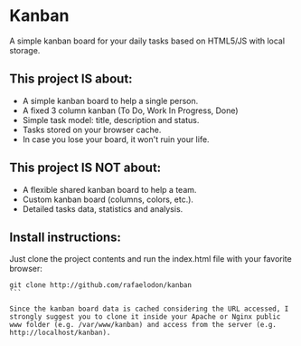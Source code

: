 # Kanban

A simple kanban board for your daily tasks based on HTML5/JS with local storage.

## This project IS about:
* A simple kanban board to help a single person.
* A fixed 3 column kanban (To Do, Work In Progress, Done)
* Simple task model: title, description and status.
* Tasks stored on your browser cache.
* In case you lose your board, it won't ruin your life.

## This project IS NOT about:
* A flexible shared kanban board to help a team.
* Custom kanban board (columns, colors, etc.).
* Detailed tasks data, statistics and analysis.

## Install instructions:

Just clone the project contents and run the index.html file with your favorite browser:

````
git clone http://github.com/rafaelodon/kanban
```

Since the kanban board data is cached considering the URL accessed, I strongly suggest you to clone it inside your Apache or Nginx public www folder (e.g. /var/www/kanban) and access from the server (e.g. http://localhost/kanban).



